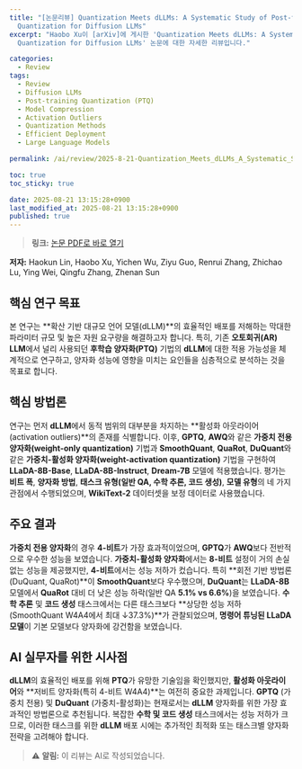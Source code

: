 ```yaml
---
title: "[논문리뷰] Quantization Meets dLLMs: A Systematic Study of Post-training
  Quantization for Diffusion LLMs"
excerpt: "Haobo Xu이 [arXiv]에 게시한 'Quantization Meets dLLMs: A Systematic Study of Post-training
  Quantization for Diffusion LLMs' 논문에 대한 자세한 리뷰입니다."

categories:
  - Review
tags:
  - Review
  - Diffusion LLMs
  - Post-training Quantization (PTQ)
  - Model Compression
  - Activation Outliers
  - Quantization Methods
  - Efficient Deployment
  - Large Language Models

permalink: /ai/review/2025-8-21-Quantization_Meets_dLLMs_A_Systematic_Study_of_Post-training_Quantization_for_Diffusion_LLMs/

toc: true
toc_sticky: true

date: 2025-08-21 13:15:28+0900
last_modified_at: 2025-08-21 13:15:28+0900
published: true
---
```

> **링크:** [논문 PDF로 바로 열기](https://arxiv.org/abs/2508.14896)

**저자:** Haokun Lin, Haobo Xu, Yichen Wu, Ziyu Guo, Renrui Zhang, Zhichao Lu, Ying Wei, Qingfu Zhang, Zhenan Sun



## 핵심 연구 목표
본 연구는 **확산 기반 대규모 언어 모델(dLLM)**의 효율적인 배포를 저해하는 막대한 파라미터 규모 및 높은 자원 요구량을 해결하고자 합니다. 특히, 기존 **오토회귀(AR) LLM**에서 널리 사용되던 **후학습 양자화(PTQ)** 기법의 **dLLM**에 대한 적용 가능성을 체계적으로 연구하고, 양자화 성능에 영향을 미치는 요인들을 심층적으로 분석하는 것을 목표로 합니다.

## 핵심 방법론
연구는 먼저 **dLLM**에서 동적 범위의 대부분을 차지하는 **활성화 아웃라이어(activation outliers)**의 존재를 식별합니다. 이후, **GPTQ**, **AWQ**와 같은 **가중치 전용 양자화(weight-only quantization)** 기법과 **SmoothQuant**, **QuaRot**, **DuQuant**와 같은 **가중치-활성화 양자화(weight-activation quantization)** 기법을 구현하여 **LLaDA-8B-Base**, **LLaDA-8B-Instruct**, **Dream-7B** 모델에 적용했습니다. 평가는 **비트 폭**, **양자화 방법**, **태스크 유형(일반 QA, 수학 추론, 코드 생성)**, **모델 유형**의 네 가지 관점에서 수행되었으며, **WikiText-2** 데이터셋을 보정 데이터로 사용했습니다.

## 주요 결과
**가중치 전용 양자화**의 경우 **4-비트**가 가장 효과적이었으며, **GPTQ**가 **AWQ**보다 전반적으로 우수한 성능을 보였습니다. **가중치-활성화 양자화**에서는 **8-비트** 설정이 거의 손실 없는 성능을 제공했지만, **4-비트**에서는 성능 저하가 컸습니다. 특히 **회전 기반 방법론(DuQuant, QuaRot)**이 **SmoothQuant**보다 우수했으며, **DuQuant**는 **LLaDA-8B** 모델에서 **QuaRot** 대비 더 낮은 성능 하락(일반 QA **5.1% vs 6.6%**)을 보였습니다. **수학 추론** 및 **코드 생성** 태스크에서는 다른 태스크보다 **상당한 성능 저하(SmoothQuant W4A4에서 최대 ↓37.3%)**가 관찰되었으며, **명령어 튜닝된 LLaDA 모델**이 기본 모델보다 양자화에 강건함을 보였습니다.

## AI 실무자를 위한 시사점
**dLLM**의 효율적인 배포를 위해 **PTQ**가 유망한 기술임을 확인했지만, **활성화 아웃라이어**와 **저비트 양자화(특히 4-비트 W4A4)**는 여전히 중요한 과제입니다. **GPTQ** (가중치 전용) 및 **DuQuant** (가중치-활성화)는 현재로서는 **dLLM** 양자화를 위한 가장 효과적인 방법론으로 추천됩니다. 복잡한 **수학 및 코드 생성** 태스크에서는 성능 저하가 크므로, 이러한 태스크를 위한 **dLLM** 배포 시에는 추가적인 최적화 또는 태스크별 양자화 전략을 고려해야 합니다.

> ⚠️ **알림:** 이 리뷰는 AI로 작성되었습니다.